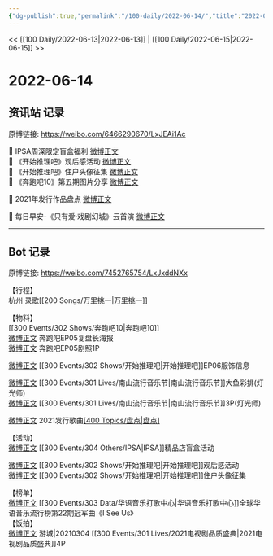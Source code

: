 ```yaml
---
{"dg-publish":true,"permalink":"/100-daily/2022-06-14/","title":"2022-06-14"}
---
```



<< [[100 Daily/2022-06-13\|2022-06-13]] | [[100 Daily/2022-06-15\|2022-06-15]] >>

# 2022-06-14

## 资讯站 记录

原博链接: https://weibo.com/6466290670/LxJEAi1Ac

💫 IPSA周深限定盲盒福利 [微博正文](https://m.weibo.cn/6466290670/4780343775724638)  
💫 《开始推理吧》观后感活动 [微博正文](https://m.weibo.cn/6466290670/4780321972687486)  
💫 《开始推理吧》住户头像征集 [微博正文](https://m.weibo.cn/6466290670/4780291279552781)  
💫 《奔跑吧10》第五期图片分享 [微博正文](https://m.weibo.cn/6466290670/4780294450187196)

💫 2021年发行作品盘点 [微博正文](https://m.weibo.cn/6466290670/4780346002113607)

💫 每日早安-《只有爱·戏剧幻城》云首演 [微博正文](https://m.weibo.cn/6466290670/4780179316019015)

---
## Bot 记录

原博链接: https://weibo.com/7452765754/LxJxddNXx

【行程】  
杭州 录歌[[200 Songs/万里挑一\|万里挑一]]

【物料】  
[[300 Events/302 Shows/奔跑吧10\|奔跑吧10]]  
[微博正文](https://weibo.com/5242381821/LxF9TFHNL) 奔跑吧EP05复盘长海报  
[微博正文](https://weibo.com/5242381821/LxGJhuflE) 奔跑吧EP05剧照1P

[微博正文](https://weibo.com/6280943252/LxFoHeicK) [[300 Events/302 Shows/开始推理吧\|开始推理吧]]EP06服饰信息

[微博正文](https://weibo.com/7633014126/LxHC0iuXv) [[300 Events/301 Lives/南山流行音乐节\|南山流行音乐节]]大鱼彩排(灯光师)  
[微博正文](https://weibo.com/7633014126/LxHKUCatG) [[300 Events/301 Lives/南山流行音乐节\|南山流行音乐节]]3P(灯光师)

[微博正文](https://m.weibo.cn/6466290670/4780346002113607) 2021发行歌曲[[400 Topics/盘点\|盘点]](星轨)

【活动】  
[微博正文](https://weibo.com/1851789841/LxHHs5F2C) [[300 Events/304 Others/IPSA\|IPSA]]精品店盲盒活动

[微博正文](https://m.weibo.cn/6466290670/4780321972687486) [[300 Events/302 Shows/开始推理吧\|开始推理吧]]观后感活动  
[微博正文](https://m.weibo.cn/6466290670/4780291279552781) [[300 Events/302 Shows/开始推理吧\|开始推理吧]]住户头像征集

【榜单】  
[微博正文](https://weibo.com/7186370005/LxGoSrYbI) [[300 Events/303 Data/华语音乐打歌中心\|华语音乐打歌中心]]全球华语音乐流行榜第22期冠军曲《I See Us》  
【饭拍】  
[微博正文](https://weibo.com/1801743981/LxGfjbDQa) 游城|20210304 [[300 Events/301 Lives/2021电视剧品质盛典\|2021电视剧品质盛典]]4P
